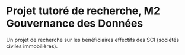 # Projet tutoré de recherche, M2 Gouvernance des Données

Un projet de recherche sur les bénéficiaires effectifs des SCI (sociétés civiles immobilières).

